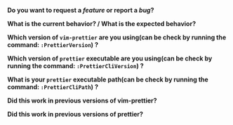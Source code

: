 **Do you want to request a *feature* or report a *bug*?**

**What is the current behavior? / What is the expected behavior?**

**Which version of `vim-prettier` are you using(can be check by running the command: `:PrettierVersion`) ?**

**Which version of `prettier` executable are you using(can be check by running the command: `:PrettierCliVersion`) ?**

**What is your `prettier` executable path(can be check by running the command: `:PrettierCliPath`) ?**

**Did this work in previous versions of vim-prettier?**

**Did this work in previous versions of prettier?**
